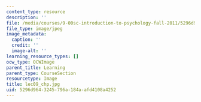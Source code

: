 ```yaml
---
content_type: resource
description: ''
file: /media/courses/9-00sc-introduction-to-psychology-fall-2011/5296d9643245796a184aafd4108a4252_lec09_chp.jpg
file_type: image/jpeg
image_metadata:
  caption: ''
  credit: ''
  image-alt: ''
learning_resource_types: []
ocw_type: OCWImage
parent_title: Learning
parent_type: CourseSection
resourcetype: Image
title: lec09_chp.jpg
uid: 5296d964-3245-796a-184a-afd4108a4252
---
```

